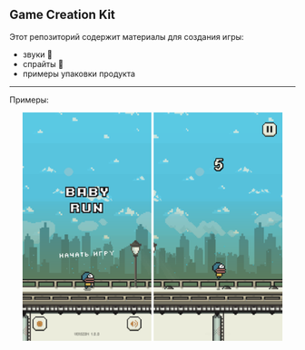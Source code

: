 ## Game Creation Kit

Этот репозиторий содержит материалы для создания игры: 
- звуки 🎵
- спрайты 💾
- примеры упаковки продукта 

-----

Примеры:

<div align="center" width="100%">
    <img width="45%" src="/Materials/Screenshots/1.png" />
    <img width="45%" src="/Materials/Screenshots/2.png" />
</div>
